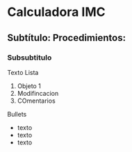 # Calculadora IMC
## Subtítulo: Procedimientos:
### Subsubtitulo
  Texto
  Lista 
  1. Objeto 1
  2. Modifincacion 
  3. COmentarios
  
  Bullets
  - texto
  - texto
  - texto
  
